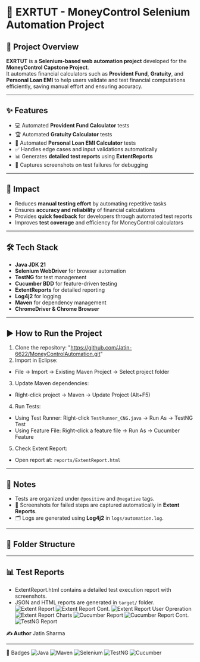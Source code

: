 # 🚀 EXRTUT - MoneyControl Selenium Automation Project

## 📌 Project Overview
**EXRTUT** is a **Selenium-based web automation project** developed for the **MoneyControl Capstone Project**.  
It automates financial calculators such as **Provident Fund**, **Gratuity**, and **Personal Loan EMI** to help users validate and test financial computations efficiently, saving manual effort and ensuring accuracy.

---

## ✨ Features
- 💻 Automated **Provident Fund Calculator** tests  
- 🏆 Automated **Gratuity Calculator** tests  
- 🏦 Automated **Personal Loan EMI Calculator** tests  
- ✅ Handles edge cases and input validations automatically  
- 📊 Generates **detailed test reports** using **ExtentReports**  
- 🐞 Captures screenshots on test failures for debugging  

---

## 🌟 Impact
- Reduces **manual testing effort** by automating repetitive tasks  
- Ensures **accuracy and reliability** of financial calculations  
- Provides **quick feedback** for developers through automated test reports  
- Improves **test coverage** and efficiency for MoneyControl calculators  

---

## 🛠 Tech Stack
- **Java JDK 21**  
- **Selenium WebDriver** for browser automation  
- **TestNG** for test management  
- **Cucumber BDD** for feature-driven testing  
- **ExtentReports** for detailed reporting  
- **Log4j2** for logging  
- **Maven** for dependency management  
- **ChromeDriver & Chrome Browser**  

---

## ▶️ How to Run the Project

1. Clone the repository: "https://github.com/Jatin-6622/MoneyControlAutomation.git"
2. Import in Eclipse:
- File → Import → Existing Maven Project → Select project folder
3. Update Maven dependencies:
- Right-click project → Maven → Update Project (Alt+F5)
4. Run Tests:
- Using Test Runner: Right-click `TestRunner_CNG.java` → Run As → TestNG Test  
- Using Feature File: Right-click a feature file → Run As → Cucumber Feature
5. Check Extent Report:
- Open report at: `reports/ExtentReport.html`  

---

## 📝 Notes
- Tests are organized under `@positive` and `@negative` tags.  
- 📸 Screenshots for failed steps are captured automatically in **Extent Reports**.  
- 🗂 Logs are generated using **Log4j2** in `logs/automation.log`.  

---

## 📁 Folder Structure

---

## 📊 Test Reports
- ExtentReport.html contains a detailed test execution report with screenshots.  
- JSON and HTML reports are generated in `target/` folder.  
![Extent Report ](images/ExtentFile.png)
![Extent Report Cont.](images/ExtentFile2.png)
![Extent Report User Opreration](images/ExtentFile3.png)
![Extent Report Charts](images/ExtentFile4.png)
![Cucumber Report](images/Cucumber.png)
![Cucumber Report Cont.](images/Cucumber.png)
![TestNG Report](images/TestNg.png)


**✍️ Author**
Jatin Sharma

---

🔗 Badges
![Java](https://img.shields.io/badge/Java-21-blue) ![Maven](https://img.shields.io/badge/Maven-Project-red) ![Selenium](https://img.shields.io/badge/Selenium-Automation-green) ![TestNG](https://img.shields.io/badge/TestNG-Tests-orange) ![Cucumber](https://img.shields.io/badge/Cucumber-BDD-purple)

